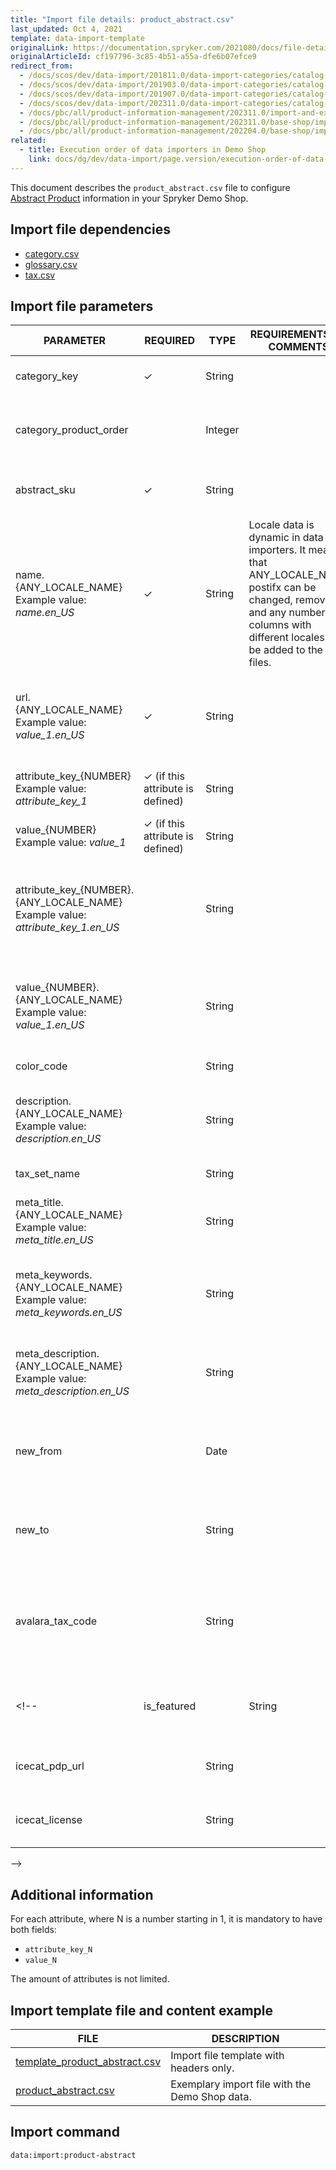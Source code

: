 ```yaml
---
title: "Import file details: product_abstract.csv"
last_updated: Oct 4, 2021
template: data-import-template
originalLink: https://documentation.spryker.com/2021080/docs/file-details-product-abstractcsv
originalArticleId: cf197796-3c85-4b51-a55a-dfe6b07efce9
redirect_from:
  - /docs/scos/dev/data-import/201811.0/data-import-categories/catalog-setup/products/file-details-product-abstract.csv.html
  - /docs/scos/dev/data-import/201903.0/data-import-categories/catalog-setup/products/file-details-product-abstract.csv.html
  - /docs/scos/dev/data-import/201907.0/data-import-categories/catalog-setup/products/file-details-product-abstract.csv.html
  - /docs/scos/dev/data-import/202311.0/data-import-categories/catalog-setup/products/file-details-product-abstract.csv.html
  - /docs/pbc/all/product-information-management/202311.0/import-and-export-data/products-data-import/file-details-product-abstract.csv.html  
  - /docs/pbc/all/product-information-management/202311.0/base-shop/import-and-export-data/products-data-import/file-details-product-abstract.csv.html
  - /docs/pbc/all/product-information-management/202204.0/base-shop/import-and-export-data/products-data-import/import-file-details-product-abstract.csv.html
related:
  - title: Execution order of data importers in Demo Shop
    link: docs/dg/dev/data-import/page.version/execution-order-of-data-importers.html
---
```


This document describes the `product_abstract.csv` file to configure [Abstract Product](/docs/pbc/all/product-information-management/{{page.version}}/base-shop/feature-overviews/product-feature-overview/product-feature-overview.html) information in your Spryker Demo Shop.

## Import file dependencies

* [category.csv](/docs/pbc/all/product-information-management/{{page.version}}/base-shop/import-and-export-data/categories-data-import/import-file-details-category.csv.html)
* [glossary.csv](/docs/pbc/all/miscellaneous/{{page.version}}/import-and-export-data/import-file-details-glossary.csv.html)
* [tax.csv](/docs/pbc/all/tax-management/{{page.version}}/base-shop/import-and-export-data/import-file-details-tax-sets.csv.html)



## Import file parameters

<div class="width-100">

| PARAMETER | REQUIRED | TYPE | REQUIREMENTS OR COMMENTS | DESCRIPTION |
| --- | --- | --- | --- | --- |
| category_key | &check; | String | | Identifier of category key name. |
| category_product_order |  | Integer | | Order of the product presentation inside a category. |
| abstract_sku | &check;  | String | | SKU identifier of the abstract product. |
| name.{ANY_LOCALE_NAME}<br>Example value: *name.en_US* | &check; | String |Locale data is dynamic in data importers. It means that ANY_LOCALE_NAME postifx can be changed, removed, and any number of columns with different locales can be added to the .csv files. | Name of the product in the specified location (US for our example). |
| url.{ANY_LOCALE_NAME}<br>Example value: *value_1.en_US* | &check; | String | | URL page of the product image in the specified location (US for our example). |
| attribute_key_{NUMBER}<br>Example value: *attribute_key_1*<br> | &check; (if this attribute is defined) | String | | Product attribute key for the attribute. |
| value_{NUMBER}<br>Example value: *value_1*<br>|&check; (if this attribute is defined) | String | | Product value for the attribute. |
| attribute_key_{NUMBER}.{ANY_LOCALE_NAME}<br>Example value: *attribute_key_1.en_US*<br> |  | String | | Product attribute key, for the first attribute, translated in the specified locale (US for our example). |
| value_{NUMBER}.{ANY_LOCALE_NAME}<br>Example value: *value_1.en_US*<br>| | String | | Product value for the attribute, translated in the specified locale (US for our example). |
| color_code |  | String | | Product color code. |
| description.{ANY_LOCALE_NAME}<br>Example value: *description.en_US*  |  | String | | Product description, translated in the specified locale (US for our example). |
| tax_set_name |  | String | | Name of the tax set. |
| meta_title.{ANY_LOCALE_NAME}<br>Example value: *meta_title.en_US* |  | String | | Meta title of the product in the specified locale (US for our example). |
| meta_keywords.{ANY_LOCALE_NAME}<br>Example value: *meta_keywords.en_US* |  | String | | Meta keywords of the product in the specified locale (US for our example). |
| meta_description.{ANY_LOCALE_NAME}<br>Example value: *meta_description.en_US* || String | | Meta description of the product in the specified locale (US for our example). |
| new_from |  | Date | | To be considered a new product from this presented date. |
| new_to |  | String | | To be considered a new product until this presented date. |
| avalara_tax_code |  | String | | [Avalara tax code](/docs/pbc/all/tax-management/{{site.version}}/base-shop/tax-feature-overview.html#avalara-system-for-automated-tax-compliance) for automated tax calculation. Add this field if Avalara is used for tax management. |
<!-- |is_featured |  | String |If it is empty, will be “False”. <br>False = 0<br>True = 1 | Indicates if it is a featured product. |
| icecat_pdp_url |  | String | | Icecat product catalogue URL service. |
| icecat_license |  | String | | Icecat product catalogue license code. |
-->


</div>  


## Additional information

For each attribute, where N is a number starting in 1, it is mandatory to have both fields:

* `attribute_key_N`
* `value_N`

The amount of attributes is not limited.

## Import template file and content example

| FILE | DESCRIPTION |
| --- | --- |
| [template_product_abstract.csv](https://spryker.s3.eu-central-1.amazonaws.com/docs/pbc/all/product-information-management/base-shop/import-and-export-data/import-file-details-product-abstract.csv.md/Template_product_abstract.csv) | Import file template with headers only. |
| [product_abstract.csv](https://spryker.s3.eu-central-1.amazonaws.com/docs/pbc/all/product-information-management/base-shop/import-and-export-data/import-file-details-product-abstract.csv.md/product_abstract.csv) | Exemplary import file with the Demo Shop data. |

## Import command

```bash
data:import:product-abstract
```

